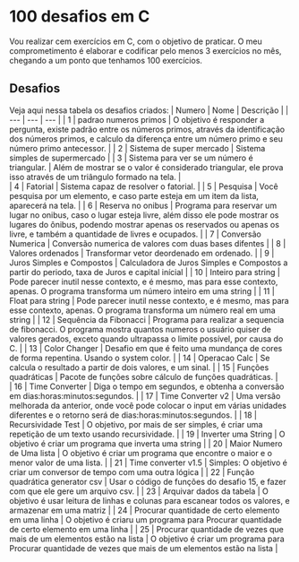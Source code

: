 # 100 desafios em C
 Vou realizar cem exercícios em C, com o objetivo de praticar. O meu comprometimento é elaborar e codificar pelo menos 3 exercícios no mês, chegando a um ponto que tenhamos 100 exercícios. 
## Desafios 
Veja aqui nessa tabela os desafios criados:
| Numero | Nome | Descrição |
| --- | --- | --- |
| 1 | padrao numeros primos | O objetivo é responder a pergunta, existe padrão entre os números primos, através da identificação dos números primos, e calculo da diferença entre um número primo e seu número primo antecessor. |
| 2 | Sistema de super mercado | Sistema simples de supermercado |
| 3 | Sistema para ver se um número é triangular. | Além de mostrar se o valor é considerado triangular, ele prova isso através de um triângulo formado na tela. |  
| 4 | Fatorial | Sistema capaz de resolver o fatorial. | 
| 5 | Pesquisa | Você pesquisa por um elemento, e caso parte esteja em um item da lista, aparecerá na tela. | 
| 6 | Reserva no onibus | Programa para reservar um lugar no onibus, caso o lugar esteja livre, além disso ele pode mostrar os lugares do ônibus, podendo mostrar apenas os reservados ou apenas os livre, e também a quantidade de livres e ocupados. | 
| 7 | Conversão Numerica | Conversão numerica de valores com duas bases difentes |
| 8 | Valores ordenados | Transformar vetor deordenado em ordenado. |
| 9 | Juros Simples e Compostos | Calculadora de Juros Simples e Compostos a partir do periodo, taxa de Juros e capital inícial |
| 10 | Inteiro para string | Pode parecer inutil nesse contexto, e é mesmo, mas para esse contexto, apenas. O programa transforma um número inteiro em uma string |
| 11 | Float para string | Pode parecer inutil nesse contexto, e é mesmo, mas para esse contexto, apenas. O programa transforma um número real em uma string |
| 12 | Sequência da Fibonacci | Programa para realizar a sequencia de fibonacci. O programa mostra quantos numeros o usuário quiser de valores gerados, exceto quando ultrapassa o limite possível, por causa do C. |
| 13 | Color Changer | Desafio em que é feito uma mundança de cores de forma repentina. Usando o system color. |
| 14 | Operacao Calc | Se calcula o resultado a partir de dois valores, e um sinal. | 
| 15 | Funções quadráticas | Pacote de funções sobre cálculo de funções quadráticas. |  
| 16 | Time Converter | Diga o tempo em segundos, e obtenha a conversão em dias:horas:minutos:segundos. |
| 17 | Time Converter v2 | Uma versão melhorada da anterior, onde você pode colocar o input em várias unidades diferentes e o retorno será de dias:horas:minutos:segundos. |
| 18 | Recursividade Test | O objetivo, por mais de ser simples, é criar uma repetição de um texto usando recursividade. |
| 19 | Inverter uma String | O objetivo é criar um programa que inverta uma string |
| 20 | Maior Numero de Uma lista | O objetivo é criar um programa que encontre o maior e o menor valor de uma lista. | 
| 21 | Time converter v1.5 | Simples: O objetivo é criar um conversor de tempo com uma outra lógica |
| 22 | Função quadrática generator csv | Usar o código de funções do desafio 15, e fazer com que ele gere um arquivo csv. | 
| 23 | Arquivar dados da tabela | O objetivo é usar leitura de linhas e colunas para escanear todos os valores, e armazenar em uma matriz |
| 24 | Procurar quantidade de certo elemento em uma linha | O objetivo é criaru um programa para Procurar quantidade de certo elemento em uma linha |
| 25 | Procurar quantidade de vezes que mais de um elementos estão na lista | O objetivo é criar um programa para Procurar quantidade de vezes que mais de um elementos estão na lista |